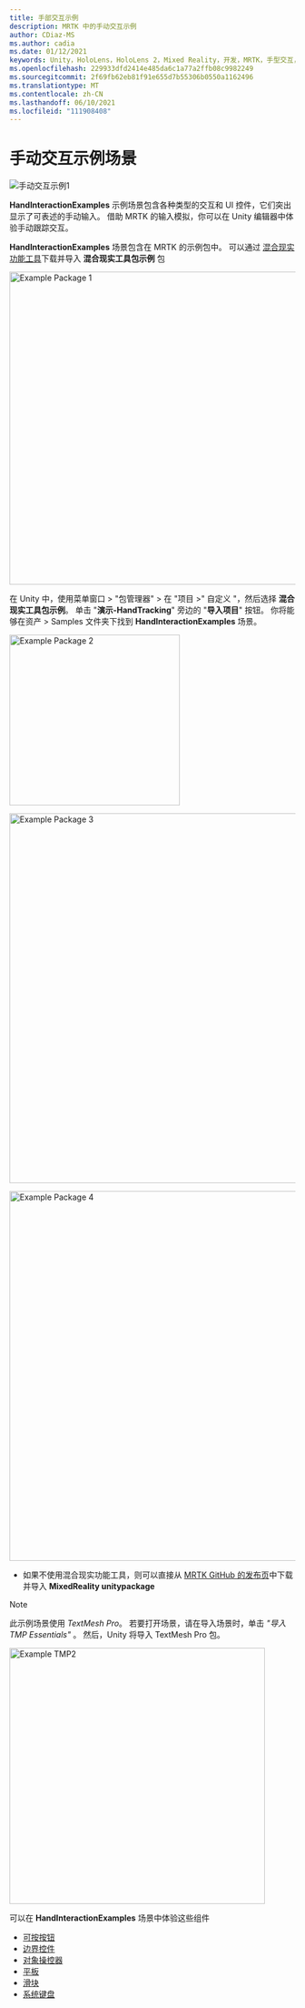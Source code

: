 ```yaml
---
title: 手部交互示例
description: MRTK 中的手动交互示例
author: CDiaz-MS
ms.author: cadia
ms.date: 01/12/2021
keywords: Unity，HoloLens，HoloLens 2，Mixed Reality，开发，MRTK，手型交互，边界控制，Pressable 按钮，
ms.openlocfilehash: 229933dfd2414e485da6c1a77a2ffb08c9982249
ms.sourcegitcommit: 2f69fb62eb81f91e655d7b55306b0550a1162496
ms.translationtype: MT
ms.contentlocale: zh-CN
ms.lasthandoff: 06/10/2021
ms.locfileid: "111908408"
---
```

# <a name="hand-interaction-examples-scene"></a>手动交互示例场景

![手动交互示例1](../images/hand-interaction-examples/MRTK_HandInteractionExamples.png)

**HandInteractionExamples** 示例场景包含各种类型的交互和 UI 控件，它们突出显示了可表述的手动输入。 借助 MRTK 的输入模拟，你可以在 Unity 编辑器中体验手动跟踪交互。 

**HandInteractionExamples** 场景包含在 MRTK 的示例包中。 可以通过 [混合现实功能工具](/windows/mixed-reality/develop/unity/welcome-to-mr-feature-tool)下载并导入 **混合现实工具包示例** 包

<img src="../images/hand-interaction-examples/MRTK_Examples_Package_MRFT.png" width="550" alt="Example Package 1"><br/>

在 Unity 中，使用菜单窗口 > "包管理器" > 在 "项目 >" 自定义 "，然后选择 **混合现实工具包示例**。 单击 "**演示-HandTracking**" 旁边的 "**导入项目**" 按钮。 你将能够在资产 > Samples 文件夹下找到 **HandInteractionExamples** 场景。

<img src="../images/hand-interaction-examples/MRTK_Examples_Package_2.png" width="300" alt="Example Package 2"><br/>

<img src="../images/hand-interaction-examples/MRTK_Examples_Package_3.png" width="650" alt="Example Package 3"><br/>

<img src="../images/hand-interaction-examples/MRTK_Examples_Package_4.png" width="650" alt="Example Package 4"><br/>

* 如果不使用混合现实功能工具，则可以直接从 [MRTK GitHub 的发布页](https://github.com/microsoft/MixedRealityToolkit-Unity/releases)中下载并导入 **MixedReality unitypackage**

> [!NOTE]
> 此示例场景使用 *TextMesh Pro*。 若要打开场景，请在导入场景时，单击 *"导入 TMP Essentials"* 。 然后，Unity 将导入 TextMesh Pro 包。

<img src="../images/hand-interaction-examples/MRTK_Examples_TMP2.png" width="450" alt="Example TMP2">



可以在 **HandInteractionExamples** 场景中体验这些组件

- [可按按钮](../ux-building-blocks/button.md)
- [边界控件](../ux-building-blocks/bounds-control.md)
- [对象操控器](../ux-building-blocks/object-manipulator.md)
- [平板](../ux-building-blocks/slate.md)
- [滑块](../ux-building-blocks/sliders.md)
- [系统键盘](../ux-building-blocks/system-keyboard.md)
